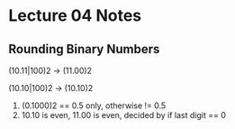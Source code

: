 # Lecture 04 Notes

## Rounding Binary Numbers

(10.11|100)2 -> (11.00)2

(10.10|100)2 -> (10.10)2

1. (0.1000)2 == 0.5 only, otherwise != 0.5
2. 10.10 is even, 11.00 is even, decided by if last digit == 0